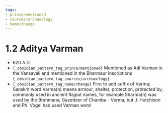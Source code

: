 ```yaml
---
tags:
- prince/mentioned
- sources/archaeology
- name/change
---
```

   
# 1.2 Aditya Varman   
* 620 A.D   
* `{_obsidian_pattern_tag_prince/mentioned}` Mentioned as Adi Varman in the Vansavali and mentioned in the Bharmaur inscriptions `{_obsidian_pattern_tag_sources/archaeology}`   
* `{_obsidian_pattern_tag_name/change}` First to add suffix of Varma; Sanskrit word Varma(n) means armour, shelter, protection, protected by; commonly used in ancient Rajput names, for example Sharma(n) was used by the Brahmans; Gazetteer of Chamba - Verma, but J. Hutchison and Ph. Vogel had used Varman word